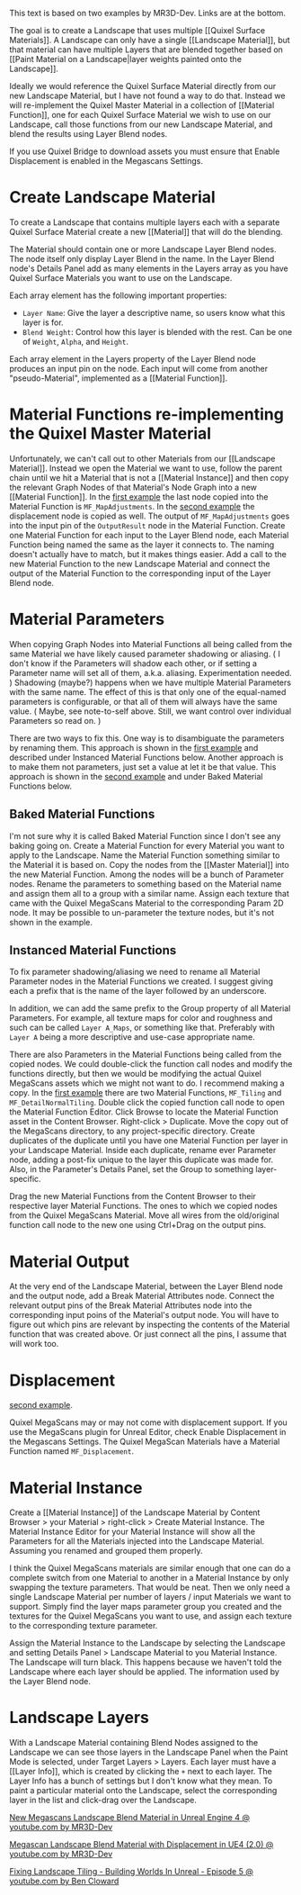 This text is based on two examples by MR3D-Dev.
Links are at the bottom.

The goal is to create a Landscape that uses multiple [[Quixel Surface Materials]].
A Landscape can only have a single [[Landscape Material]], but that material can have multiple Layers that are blended together based on [[Paint Material on a Landscape|layer weights painted onto the Landscape]].

Ideally we would reference the Quixel Surface Material directly from our new Landscape Material, but I have not found a way to do that.
Instead we will re-implement the Quixel Master Material in a collection of [[Material Function]], one for each Quixel Surface Material we wish to use on our Landscape, call those functions from our new Landscape Material, and blend the results using Layer Blend nodes.

If you use Quixel Bridge to download assets you must ensure that Enable Displacement is enabled in the Megascans Settings.

# Create Landscape Material
To create a Landscape that contains multiple layers each with a separate Quixel Surface Material create a new [[Material]] that will do the blending.

The Material should contain one or more Landscape Layer Blend nodes.
The node itself only display Layer Blend in the name.
In the Layer Blend node's Details Panel add as many elements in the Layers array as you have Quixel Surface Materials you want to use on the Landscape.

Each array element has the following important properties:
- `Layer Name`:
Give the layer a descriptive name, so users know what this layer is for.
- `Blend Weight`:
Control how this layer is blended with the rest. Can be one of `Weight`, `Alpha`, and `Height`.

Each array element in the Layers property of the Layer Blend node produces an input pin on the node.
Each input will come from another "pseudo-Material", implemented as a [[Material Function]].


# Material Functions re-implementing the Quixel Master Material

Unfortunately, we can't call out to other Materials from our [[Landscape Material]].
Instead we open the Material we want to use, follow the parent chain until we hit a Material that is not a [[Material Instance]] and then copy the relevant Graph Nodes of that Material's Node Graph into a new [[Material Function]].
In the [first example](https://youtu.be/esuOUHfRjsE?t=234) the last node copied into the Material Function is `MF_MapAdjustments`.
In the [second example](https://youtu.be/YGOvGOJo4XY?t=253) the displacement node is copied as well.
The output of `MF_MapAdjustments` goes into the input pin of the `OutputResult` node in the Material Function.
Create one Material Function for each input to the Layer Blend node, each Material Function being named the same as the layer it connects to.
The naming doesn't actually have to match, but it makes things easier. 
Add a call to the new Material Function to the new Landscape Material and connect the output of the Material Function to the corresponding input of the Layer Blend node.

# Material Parameters
When copying Graph Nodes into Material Functions all being called from the same Material we have likely caused parameter shadowing or aliasing.
(
I don't know if the Parameters will shadow each other, or if setting a Parameter name will set all of them, a.k.a. aliasing.
Experimentation needed.
)
Shadowing (maybe?) happens when we have multiple Material Parameters with the same name.
The effect of this is that only one of the equal-named parameters is configurable, or that all of them will always have the same value.
(
Maybe, see note-to-self above.
Still, we want control over individual Parameters so read on.
)

There are two ways to fix this.
One way is to disambiguate the parameters by renaming them.
This approach is shown in the [first example](https://youtu.be/esuOUHfRjsE?t=385) and described under Instanced Material Functions below.
Another approach is to make them not parameters, just set a value at let it be that value.
This approach is shown in the [second example](https://youtu.be/YGOvGOJo4XY?t=229) and under Baked Material Functions below.

## Baked Material Functions
I'm not sure why it is called Baked Material Function since I don't see any baking going on.
Create a Material Function for every Material you want to apply to the Landscape.
Name the Material Function something similar to the Material it is based on.
Copy the nodes from the [[Master Material]] into the new Material Function.
Among the nodes will be a bunch of Parameter nodes.
Rename the parameters to something based on the Material name and assign them all to a group with a similar name.
Assign each texture that came with the Quixel MegaScans Material to the corresponding Param 2D node.
It may be possible to un-parameter the texture nodes, but it's not shown in the example.

## Instanced Material Functions
To fix parameter shadowing/aliasing we need to rename all Material Parameter nodes in the Material Functions we created.
I suggest giving each a prefix that is the name of the layer followed by an underscore.

In addition, we can add the same prefix to the Group property of all Material Parameters.
For example, all texture maps for color and roughness and such can be called `Layer A_Maps`, or something like that.
Preferably with `Layer A` being a more descriptive and use-case appropriate name.

There are also Parameters in the Material Functions being called from the copied nodes.
We could double-click the function call nodes and modify the functions directly, but then we would be modifying the actual Quixel MegaScans assets which we might not want to do.
I recommend making a copy.
In the [first example](https://youtu.be/esuOUHfRjsE?t=651) there are two Material Functions, `MF_Tiling` and `MF_DetailNormalTiling`.
Double click the copied function call node to open the Material Function Editor.
Click Browse to locate the Material Function asset in the Content Browser.
Right-click > Duplicate.
Move the copy out of the MegaScans directory, to any project-specific directory.
Create duplicates of the duplicate until you have one Material Function per layer in your Landscape Material.
Inside each duplicate, rename ever Parameter node, adding a post-fix unique to the layer this duplicate was made for.
Also, in the Parameter's Details Panel, set the Group to something layer-specific.

Drag the new Material Functions from the Content Browser to their respective layer Material Functions.
The ones to which we copied nodes from the Quixel MegaScans Material.
Move all wires from the old/original function call node to the new one using Ctrl+Drag on the output pins.

# Material Output
At the very end of the Landscape Material, between the Layer Blend node and the output node, add a Break Material Attributes node.
Connect the relevant output pins of the Break Material Attributes node into the corresponding input poins of the Material's output node.
You will have to figure out which pins are relevant by inspecting the contents of the Material function that was created above.
Or just connect all the pins, I assume that will work too.


# Displacement
[second example](https://youtu.be/YGOvGOJo4XY?t=870).

Quixel MegaScans may or may not come with displacement support.
If you use the MegaScans plugin for Unreal Editor, check Enable Displacement in the Megascans Settings.
The Quixel MegaScan Materials have a Material Function named `MF_Displacement`.


# Material Instance
Create a [[Material Instance]] of the Landscape Material by Content Browser > your Material > right-click > Create Material Instance.
The Material Instance Editor for your Material Instance will show all the Parameters for all the Materials injected into the Landscape Material.
Assuming you renamed and grouped them properly.

I think the Quixel MegaScans materials are similar enough that one can do a complete switch from one Material to another in a Material Instance by only swapping the texture parameters.
That would be neat.
Then we only need a single Landscape Material per number of layers / input Materials we want to support.
Simply find the layer maps parameter group you created and the textures for the Quixel MegaScans you want to use, and assign each texture to the corresponding texture parameter.

Assign the Material Instance to the Landscape by selecting the Landscape and setting Details Panel > Landscape Material to you Material Instance.
The Landscape will turn black.
This happens because we haven't told the Landscape where each layer should be applied.
The information used by the Layer Blend node.

# Landscape Layers
With a Landscape Material containing Blend Nodes assigned to the Landscape we can see those layers in the Landscape Panel when the Paint Mode is selected, under Target Layers > Layers.
Each layer must have a [[Layer Info]], which is created by clicking the `+` next to each layer.
The Layer Info has a bunch of settings but I don't know what they mean.
To paint a particular material onto the Landscape, select the corresponding layer in the list and click-drag over the Landscape.


[New Megascans Landscape Blend Material in Unreal Engine 4 @ youtube.com by MR3D-Dev ](https://www.youtube.com/watch?v=esuOUHfRjsE)

[Megascan Landscape Blend Material with Displacement in UE4 (2.0) @ youtube.com by MR3D-Dev](https://www.youtube.com/watch?v=YGOvGOJo4XY)

[Fixing Landscape Tiling - Building Worlds In Unreal - Episode 5 @ youtube.com by Ben Cloward](https://www.youtube.com/watch?v=VrQ_rVtH9Zk)

